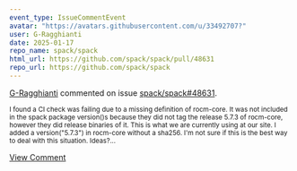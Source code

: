 ```yaml
---
event_type: IssueCommentEvent
avatar: "https://avatars.githubusercontent.com/u/33492707?"
user: G-Ragghianti
date: 2025-01-17
repo_name: spack/spack
html_url: https://github.com/spack/spack/pull/48631
repo_url: https://github.com/spack/spack
---
```


<a href='https://github.com/G-Ragghianti' target='_blank'>G-Ragghianti</a> commented on issue <a href='https://github.com/spack/spack/pull/48631' target='_blank'>spack/spack#48631</a>.

<small>I found a CI check was failing due to a missing definition of rocm-core.  It was not included in the spack package version()s because they did not tag the release 5.7.3 of rocm-core, however they did release binaries of it.  This is what we are currently using at our site.  I added a version("5.7.3") in rocm-core without a sha256.  I'm not sure if this is the best way to deal with this situation.  Ideas?...</small>

<a href='https://github.com/spack/spack/pull/48631' target='_blank'>View Comment</a>